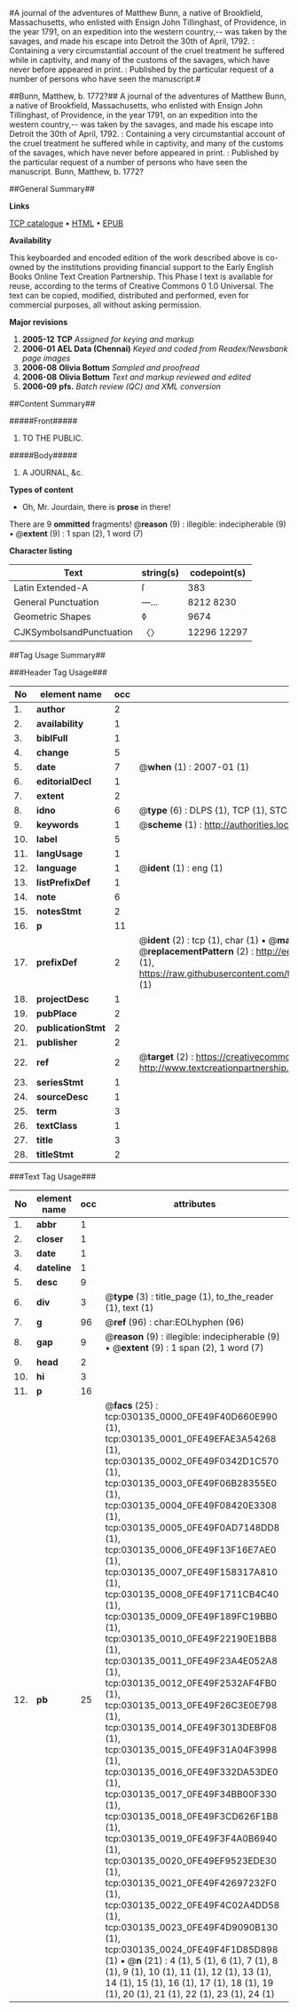 #A journal of the adventures of Matthew Bunn, a native of Brookfield, Massachusetts, who enlisted with Ensign John Tillinghast, of Providence, in the year 1791, on an expedition into the western country,-- was taken by the savages, and made his escape into Detroit the 30th of April, 1792. : Containing a very circumstantial account of the cruel treatment he suffered while in captivity, and many of the customs of the savages, which have never before appeared in print. : Published by the particular request of a number of persons who have seen the manuscript.#

##Bunn, Matthew, b. 1772?##
A journal of the adventures of Matthew Bunn, a native of Brookfield, Massachusetts, who enlisted with Ensign John Tillinghast, of Providence, in the year 1791, on an expedition into the western country,-- was taken by the savages, and made his escape into Detroit the 30th of April, 1792. : Containing a very circumstantial account of the cruel treatment he suffered while in captivity, and many of the customs of the savages, which have never before appeared in print. : Published by the particular request of a number of persons who have seen the manuscript.
Bunn, Matthew, b. 1772?

##General Summary##

**Links**

[TCP catalogue](http://www.ota.ox.ac.uk/tcp/)  • 
[HTML](http://tei.it.ox.ac.uk/tcp/Texts-HTML/free/N22/N22812.html)  • 
[EPUB](http://tei.it.ox.ac.uk/tcp/Texts-EPUB/free/N22/N22812.epub)

**Availability**

This keyboarded and encoded edition of the
	       work described above is co-owned by the institutions
	       providing financial support to the Early English Books
	       Online Text Creation Partnership. This Phase I text is
	       available for reuse, according to the terms of Creative
	       Commons 0 1.0 Universal. The text can be copied,
	       modified, distributed and performed, even for
	       commercial purposes, all without asking permission.

**Major revisions**

1. __2005-12__ __TCP__ *Assigned for keying and markup*
1. __2006-01__ __AEL Data (Chennai)__ *Keyed and coded from Readex/Newsbank page images*
1. __2006-08__ __Olivia Bottum__ *Sampled and proofread*
1. __2006-08__ __Olivia Bottum__ *Text and markup reviewed and edited*
1. __2006-09__ __pfs.__ *Batch review (QC) and XML conversion*

##Content Summary##

#####Front#####

1. TO THE PUBLIC.

#####Body#####

1. A JOURNAL, &c.

**Types of content**

  * Oh, Mr. Jourdain, there is **prose** in there!

There are 9 **ommitted** fragments! 
 @__reason__ (9) : illegible: indecipherable (9)  •  @__extent__ (9) : 1 span (2), 1 word (7)

**Character listing**


|Text|string(s)|codepoint(s)|
|---|---|---|
|Latin Extended-A|ſ|383|
|General Punctuation|—…|8212 8230|
|Geometric Shapes|◊|9674|
|CJKSymbolsandPunctuation|〈〉|12296 12297|

##Tag Usage Summary##

###Header Tag Usage###

|No|element name|occ|attributes|
|---|---|---|---|
|1.|__author__|2||
|2.|__availability__|1||
|3.|__biblFull__|1||
|4.|__change__|5||
|5.|__date__|7| @__when__ (1) : 2007-01 (1)|
|6.|__editorialDecl__|1||
|7.|__extent__|2||
|8.|__idno__|6| @__type__ (6) : DLPS (1), TCP (1), STC (1), NOTIS (1), IMAGE-SET (1), EVANS-CITATION (1)|
|9.|__keywords__|1| @__scheme__ (1) : http://authorities.loc.gov/ (1)|
|10.|__label__|5||
|11.|__langUsage__|1||
|12.|__language__|1| @__ident__ (1) : eng (1)|
|13.|__listPrefixDef__|1||
|14.|__note__|6||
|15.|__notesStmt__|2||
|16.|__p__|11||
|17.|__prefixDef__|2| @__ident__ (2) : tcp (1), char (1)  •  @__matchPattern__ (2) : ([0-9\-]+):([0-9IVX]+) (1), (.+) (1)  •  @__replacementPattern__ (2) : http://eebo.chadwyck.com/downloadtiff?vid=$1&page=$2 (1), https://raw.githubusercontent.com/textcreationpartnership/Texts/master/tcpchars.xml#$1 (1)|
|18.|__projectDesc__|1||
|19.|__pubPlace__|2||
|20.|__publicationStmt__|2||
|21.|__publisher__|2||
|22.|__ref__|2| @__target__ (2) : https://creativecommons.org/publicdomain/zero/1.0/ (1), http://www.textcreationpartnership.org/docs/. (1)|
|23.|__seriesStmt__|1||
|24.|__sourceDesc__|1||
|25.|__term__|3||
|26.|__textClass__|1||
|27.|__title__|3||
|28.|__titleStmt__|2||


###Text Tag Usage###

|No|element name|occ|attributes|
|---|---|---|---|
|1.|__abbr__|1||
|2.|__closer__|1||
|3.|__date__|1||
|4.|__dateline__|1||
|5.|__desc__|9||
|6.|__div__|3| @__type__ (3) : title_page (1), to_the_reader (1), text (1)|
|7.|__g__|96| @__ref__ (96) : char:EOLhyphen (96)|
|8.|__gap__|9| @__reason__ (9) : illegible: indecipherable (9)  •  @__extent__ (9) : 1 span (2), 1 word (7)|
|9.|__head__|2||
|10.|__hi__|3||
|11.|__p__|16||
|12.|__pb__|25| @__facs__ (25) : tcp:030135_0000_0FE49F40D660E990 (1), tcp:030135_0001_0FE49EFAE3A54268 (1), tcp:030135_0002_0FE49F0342D1C570 (1), tcp:030135_0003_0FE49F06B28355E0 (1), tcp:030135_0004_0FE49F08420E3308 (1), tcp:030135_0005_0FE49F0AD7148DD8 (1), tcp:030135_0006_0FE49F13F16E7AE0 (1), tcp:030135_0007_0FE49F158317A810 (1), tcp:030135_0008_0FE49F1711CB4C40 (1), tcp:030135_0009_0FE49F189FC19BB0 (1), tcp:030135_0010_0FE49F22190E1BB8 (1), tcp:030135_0011_0FE49F23A4E052A8 (1), tcp:030135_0012_0FE49F2532AF4FB0 (1), tcp:030135_0013_0FE49F26C3E0E798 (1), tcp:030135_0014_0FE49F3013DEBF08 (1), tcp:030135_0015_0FE49F31A04F3998 (1), tcp:030135_0016_0FE49F332DA53DE0 (1), tcp:030135_0017_0FE49F34BB00F330 (1), tcp:030135_0018_0FE49F3CD626F1B8 (1), tcp:030135_0019_0FE49F3F4A0B6940 (1), tcp:030135_0020_0FE49EF9523EDE30 (1), tcp:030135_0021_0FE49F42697232F0 (1), tcp:030135_0022_0FE49F4C02A4DD58 (1), tcp:030135_0023_0FE49F4D9090B130 (1), tcp:030135_0024_0FE49F4F1D85D898 (1)  •  @__n__ (21) : 4 (1), 5 (1), 6 (1), 7 (1), 8 (1), 9 (1), 10 (1), 11 (1), 12 (1), 13 (1), 14 (1), 15 (1), 16 (1), 17 (1), 18 (1), 19 (1), 20 (1), 21 (1), 22 (1), 23 (1), 24 (1)|
